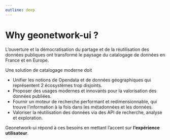 ```yaml
---
outline: deep
---
```


# Why geonetwork-ui ?

L’ouverture et la démocratisation du partage et de la réutilisation des données publiques ont transformé le paysage du catalogage de données en France et en Europe.

Une solution de catalogage moderne doit

- Unifier les notions de Opendata et de données géographiques qui représentent 2 écosystèmes trop disjoints.
- Proposer des usages modernes et innovants pour la valorisation des données publiées.
- Fournir un moteur de recherche performant et redimensionnable, qui trouve l’information à la fois dans les métadonnées et les données.
- Valoriser la réutilisation des données via des API de recherche, analyse et exploration.

Geonetwork-ui répond à ces besoins en mettant l’accent sur **l’expérience utilisateur**.
